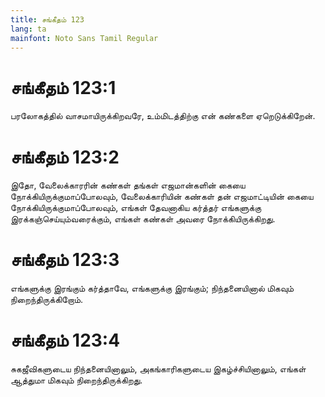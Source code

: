 ```yaml
---
title: சங்கீதம் 123
lang: ta
mainfont: Noto Sans Tamil Regular
---
```


# சங்கீதம் 123:1

பரலோகத்தில் வாசமாயிருக்கிறவரே, உம்மிடத்திற்கு என் கண்களை ஏறெடுக்கிறேன்.

# சங்கீதம் 123:2

இதோ, வேலைக்காரரின் கண்கள் தங்கள் எஜமான்களின் கையை நோக்கியிருக்குமாப்போலவும், வேலைக்காரியின் கண்கள் தன் எஜமாட்டியின் கையை நோக்கியிருக்குமாப்போலவும், எங்கள் தேவனாகிய கர்த்தர் எங்களுக்கு இரக்கஞ்செய்யும்வரைக்கும், எங்கள் கண்கள் அவரை நோக்கியிருக்கிறது.

# சங்கீதம் 123:3

எங்களுக்கு இரங்கும் கர்த்தாவே, எங்களுக்கு இரங்கும்; நிந்தனையினால் மிகவும் நிறைந்திருக்கிறோம்.

# சங்கீதம் 123:4

சுகஜீவிகளுடைய நிந்தனையினாலும், அகங்காரிகளுடைய இகழ்ச்சியினாலும், எங்கள் ஆத்துமா மிகவும் நிறைந்திருக்கிறது.

